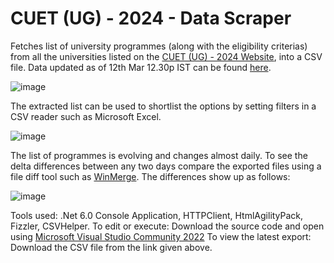 # CUET (UG) - 2024 - Data Scraper
Fetches list of university programmes (along with the eligibility criterias) from all the universities listed on the [CUET (UG) - 2024 Website](https://cuetug.ntaonline.in/universities/), into a CSV file. Data updated as of 12th Mar 12.30p IST can be found [here](https://github.com/arung2207/cuet-samarth-scraper/blob/main/cuetdata%20-%202024.csv).

![image](https://github.com/arung2207/cuet-samarth-scraper/assets/3456937/77d7a9a5-525f-4e51-897e-305dcba09c56)

The extracted list can be used to shortlist the options by setting filters in a CSV reader such as Microsoft Excel.

![image](https://github.com/arung2207/cuet-samarth-scraper/assets/3456937/7ab968c7-c852-475b-84cc-252c7be6d19f)

The list of programmes is evolving and changes almost daily. To see the delta differences between any two days compare the exported files using a file diff tool such as [WinMerge](https://winmerge.org/). The differences show up as follows:

![image](https://github.com/arung2207/cuet-samarth-scraper/assets/3456937/0dd92d84-36b9-4303-bedb-9e054f9e6bd6)

Tools used: .Net 6.0 Console Application, HTTPClient, HtmlAgilityPack, Fizzler, CSVHelper.
To edit or execute: Download the source code and open using [Microsoft Visual Studio Community 2022](https://visualstudio.microsoft.com/vs/community/)
To view the latest export: Download the CSV file from the link given above.
